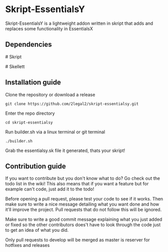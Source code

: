# Skript-EssentialsY
Skript-EssentialsY is a lightweight addon written in skript that adds and replaces some functionality in EssentialsX



## Dependencies

\# Skript

\# Skellett

## Installation guide

Clone the repository or download a release
```
git clone https://github.com/2legal2/skript-essentialsy.git
```

Enter the repo directory
```
cd skript-essentialsy
```

Run builder.sh via a linux terminal or git terminal
```
./builder.sh
```

Grab the essentialsy.sk file it generated, thats your skript!


## Contribution guide

If you want to contribute but you don't know what to do? Go check out the todo list in the wiki!
This also means that if you want a feature but for example can't code, just add it to the todo!

Before opening a pull request, please test your code to see if it works. Then make sure to write a nice message detailing what you want done and how it'll improve the project. Pull requests that do not follow this will be ignored.

Make sure to write a good commit message explaining what you just added or fixed so the other contributors does't have to look through the code just to get an idea of what you did.

Only pull requests to develop will be merged as master is reserver for hotfixes and releases
